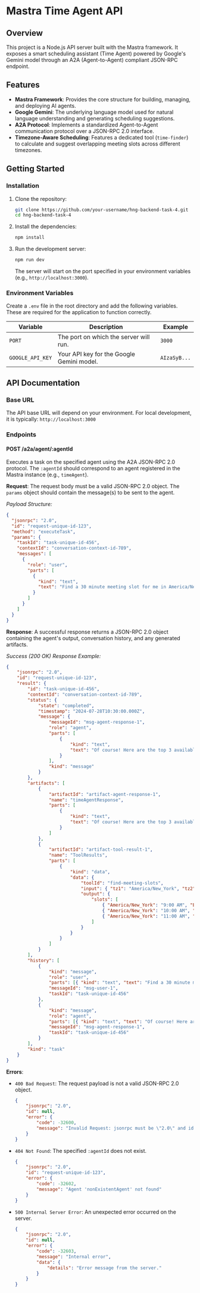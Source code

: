 # Mastra Time Agent API

## Overview
This project is a Node.js API server built with the Mastra framework. It exposes a smart scheduling assistant (Time Agent) powered by Google's Gemini model through an A2A (Agent-to-Agent) compliant JSON-RPC endpoint.

## Features
- **Mastra Framework**: Provides the core structure for building, managing, and deploying AI agents.
- **Google Gemini**: The underlying language model used for natural language understanding and generating scheduling suggestions.
- **A2A Protocol**: Implements a standardized Agent-to-Agent communication protocol over a JSON-RPC 2.0 interface.
- **Timezone-Aware Scheduling**: Features a dedicated tool (`time-finder`) to calculate and suggest overlapping meeting slots across different timezones.

## Getting Started
### Installation
1.  Clone the repository:
    ```bash
    git clone https://github.com/your-username/hng-backend-task-4.git
    cd hng-backend-task-4
    ```

2.  Install the dependencies:
    ```bash
    npm install
    ```

3.  Run the development server:
    ```bash
    npm run dev
    ```
    The server will start on the port specified in your environment variables (e.g., `http://localhost:3000`).

### Environment Variables
Create a `.env` file in the root directory and add the following variables. These are required for the application to function correctly.

| Variable          | Description                                    | Example                          |
| ----------------- | ---------------------------------------------- | -------------------------------- |
| `PORT`            | The port on which the server will run.         | `3000`                           |
| `GOOGLE_API_KEY`  | Your API key for the Google Gemini model.      | `AIzaSyB...`                     |

## API Documentation
### Base URL
The API base URL will depend on your environment. For local development, it is typically:
`http://localhost:3000`

### Endpoints
#### POST /a2a/agent/:agentId
Executes a task on the specified agent using the A2A JSON-RPC 2.0 protocol. The `:agentId` should correspond to an agent registered in the Mastra instance (e.g., `timeAgent`).

**Request**:
The request body must be a valid JSON-RPC 2.0 object. The `params` object should contain the message(s) to be sent to the agent.

*Payload Structure:*
```json
{
  "jsonrpc": "2.0",
  "id": "request-unique-id-123",
  "method": "executeTask",
  "params": {
    "taskId": "task-unique-id-456",
    "contextId": "conversation-context-id-789",
    "messages": [
      {
        "role": "user",
        "parts": [
          {
            "kind": "text",
            "text": "Find a 30 minute meeting slot for me in America/New_York and someone in Europe/Berlin for tomorrow"
          }
        ]
      }
    ]
  }
}
```

**Response**:
A successful response returns a JSON-RPC 2.0 object containing the agent's output, conversation history, and any generated artifacts.

*Success (200 OK) Response Example:*
```json
{
    "jsonrpc": "2.0",
    "id": "request-unique-id-123",
    "result": {
        "id": "task-unique-id-456",
        "contextId": "conversation-context-id-789",
        "status": {
            "state": "completed",
            "timestamp": "2024-07-28T10:30:00.000Z",
            "message": {
                "messageId": "msg-agent-response-1",
                "role": "agent",
                "parts": [
                    {
                        "kind": "text",
                        "text": "Of course! Here are the top 3 available slots for a 30-minute meeting tomorrow:\n- 9:00 AM EDT → 3:00 PM CEST\n- 10:00 AM EDT → 4:00 PM CEST\n- 11:00 AM EDT → 5:00 PM CEST"
                    }
                ],
                "kind": "message"
            }
        },
        "artifacts": [
            {
                "artifactId": "artifact-agent-response-1",
                "name": "timeAgentResponse",
                "parts": [
                    {
                        "kind": "text",
                        "text": "Of course! Here are the top 3 available slots for a 30-minute meeting tomorrow:\n- 9:00 AM EDT → 3:00 PM CEST\n- 10:00 AM EDT → 4:00 PM CEST\n- 11:00 AM EDT → 5:00 PM CEST"
                    }
                ]
            },
            {
                "artifactId": "artifact-tool-result-1",
                "name": "ToolResults",
                "parts": [
                    {
                        "kind": "data",
                        "data": {
                            "toolId": "find-meeting-slots",
                            "input": { "tz1": "America/New_York", "tz2": "Europe/Berlin", "duration": 30, "date": "tomorrow" },
                            "output": {
                                "slots": [
                                    { "America/New_York": "9:00 AM", "Europe/Berlin": "3:00 PM", "duration": 30, "utcStart": "..." },
                                    { "America/New_York": "10:00 AM", "Europe/Berlin": "4:00 PM", "duration": 30, "utcStart": "..." },
                                    { "America/New_York": "11:00 AM", "Europe/Berlin": "5:00 PM", "duration": 30, "utcStart": "..." }
                                ]
                            }
                        }
                    }
                ]
            }
        ],
        "history": [
            {
                "kind": "message",
                "role": "user",
                "parts": [{ "kind": "text", "text": "Find a 30 minute meeting slot for me in America/New_York and someone in Europe/Berlin for tomorrow" }],
                "messageId": "msg-user-1",
                "taskId": "task-unique-id-456"
            },
            {
                "kind": "message",
                "role": "agent",
                "parts": [{ "kind": "text", "text": "Of course! Here are the top 3 available slots for a 30-minute meeting tomorrow:\n- 9:00 AM EDT → 3:00 PM CEST\n- 10:00 AM EDT → 4:00 PM CEST\n- 11:00 AM EDT → 5:00 PM CEST" }],
                "messageId": "msg-agent-response-1",
                "taskId": "task-unique-id-456"
            }
        ],
        "kind": "task"
    }
}
```

**Errors**:
- `400 Bad Request`: The request payload is not a valid JSON-RPC 2.0 object.
  ```json
  {
      "jsonrpc": "2.0",
      "id": null,
      "error": {
          "code": -32600,
          "message": "Invalid Request: jsonrpc must be \"2.0\" and id is required"
      }
  }
  ```
- `404 Not Found`: The specified `:agentId` does not exist.
  ```json
  {
      "jsonrpc": "2.0",
      "id": "request-unique-id-123",
      "error": {
          "code": -32602,
          "message": "Agent 'nonExistentAgent' not found"
      }
  }
  ```
- `500 Internal Server Error`: An unexpected error occurred on the server.
  ```json
  {
      "jsonrpc": "2.0",
      "id": null,
      "error": {
          "code": -32603,
          "message": "Internal error",
          "data": {
              "details": "Error message from the server."
          }
      }
  }
  ```